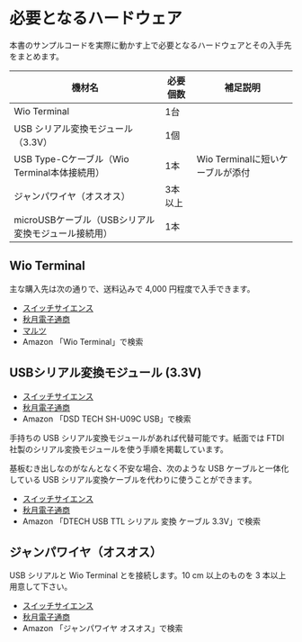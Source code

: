 # 必要となるハードウェア

本書のサンプルコードを実際に動かす上で必要となるハードウェアとその入手先をまとめます。

| 機材名 | 必要個数 | 補足説明 |
| --- | --- | --- |
| Wio Terminal | 1台 |  |
| USB シリアル変換モジュール（3.3V） | 1個 |  |
| USB Type-Cケーブル（Wio Terminal本体接続用） | 1本 | Wio Terminalに短いケーブルが添付 |
| ジャンパワイヤ（オスオス） | 3本以上 |  |
| microUSBケーブル（USBシリアル変換モジュール接続用） | 1本 |  |

## Wio Terminal

主な購入先は次の通りで、送料込みで 4,000 円程度で入手できます。
- [スイッチサイエンス](https://www.switch-science.com/catalog/6360/)
- [秋月電子通商](https://akizukidenshi.com/catalog/g/gM-15275/)
- [マルツ](https://www.marutsu.co.jp/pc/i/1633550/)
- Amazon 「Wio Terminal」で検索

## USBシリアル変換モジュール (3.3V)

- [スイッチサイエンス](https://www.switch-science.com/catalog/2782/)
- [秋月電子通商](https://akizukidenshi.com/catalog/g/gM-11007/)
- Amazon 「DSD TECH SH-U09C USB」で検索

手持ちの USB シリアル変換モジュールがあれば代替可能です。紙面では FTDI 社製のシリアル変換モジュールを使う手順を掲載しています。

基板むき出しなのがなんとなく不安な場合、次のような USB ケーブルと一体化している USB シリアル変換ケーブルを代わりに使うことができます。

- [スイッチサイエンス](https://www.switch-science.com/catalog/3977/)
- [秋月電子通商](https://akizukidenshi.com/catalog/g/gM-05840/)
- Amazon 「DTECH USB TTL シリアル 変換 ケーブル 3.3V」で検索

## ジャンパワイヤ（オスオス）

USB シリアルと Wio Terminal とを接続します。10 cm 以上のものを 3 本以上用意して下さい。

- [スイッチサイエンス](https://www.switch-science.com/catalog/57/)
- [秋月電子通商](https://akizukidenshi.com/catalog/g/gC-05371/)
- Amazon 「ジャンパワイヤ オスオス」で検索

